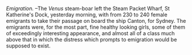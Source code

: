 *Emigration.* –The *Venus*  steam-boar left the Steam Packet Wharf, St Katherine's Dock, yesterday morning, with from 230 to 240 female emigrants to take their passage on board the ship Canton, for Sydney. The emigrants were, for the most part, fine healthy looking girls, some of them of exceedingly interesting appearance, and almost all of a class much above that in which the distress which prompts to emigration would be supposed to exist.